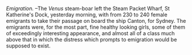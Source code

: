 *Emigration.* –The *Venus*  steam-boar left the Steam Packet Wharf, St Katherine's Dock, yesterday morning, with from 230 to 240 female emigrants to take their passage on board the ship Canton, for Sydney. The emigrants were, for the most part, fine healthy looking girls, some of them of exceedingly interesting appearance, and almost all of a class much above that in which the distress which prompts to emigration would be supposed to exist.